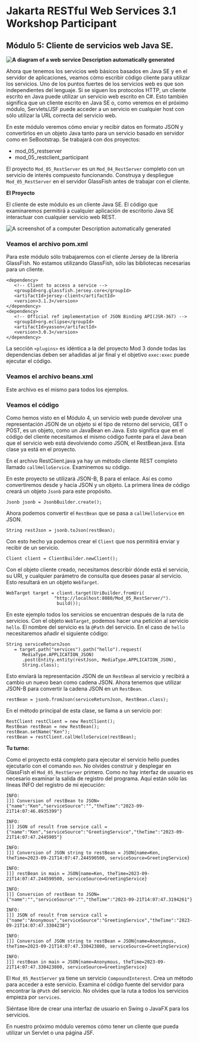 # Jakarta RESTful Web Services 3.1 Workshop Participant

## Módulo 5: Cliente de servicios web Java SE.

**![A diagram of a web service Description automatically generated](media/fc67c44de15d8508b642146a965784d1.png)**

Ahora que tenemos los servicios web básicos basados en Java SE y en el servidor de aplicaciones, veamos cómo escribir código cliente para utilizar los servicios. Uno de los puntos fuertes de los servicios web es que son independientes del lenguaje. Si se siguen los protocolos HTTP, un cliente escrito en Java puede utilizar un servicio web escrito en C\#. Esto también significa que un cliente escrito en Java SE o, como veremos en el próximo módulo, Servlets/JSF puede acceder a un servicio en cualquier host con sólo utilizar la URL correcta del servicio web.

En este módulo veremos cómo enviar y recibir datos en formato JSON y convertirlos en un objeto Java tanto para un servicio basado en servidor como en SeBootstrap. Se trabajará con dos proyectos:

-   mod_05_restserver
-   mod_05_restclient_participant

El proyecto `Mod_05_RestServer` es un `Mod_04_RestServer` completo con un servicio de interés compuesto funcionando. Construya y despliegue `Mod_05_RestServer` en el servidor GlassFish antes de trabajar con el cliente.

**El Proyecto**

El cliente de este módulo es un cliente Java SE. El código que examinaremos permitirá a cualquier aplicación de escritorio Java SE interactuar con cualquier servicio web REST.

![A screenshot of a computer Description automatically generated](media/1cf04c527c5a2f309cf2f9dcd0f0f03d.png)

### Veamos el archivo pom.xml

Para este módulo sólo trabajaremos con el cliente Jersey de la librería GlassFish. No estamos utilizando GlassFish, sólo las bibliotecas necesarias para un cliente.

```
<dependency>
   <!-- Client to access a service -->
   <groupId>org.glassfish.jersey.core</groupId>
   <artifactId>jersey-client</artifactId>
   <version>3.1.3</version>
</dependency>
<dependency>
   <!-- Official ref implementation of JSON Binding API(JSR-367) -->
   <groupId>org.eclipse</groupId>
   <artifactId>yasson</artifactId>
   <version>3.0.3</version>
</dependency>
```

La sección `<plugins>` es idéntica a la del proyecto Mod 3 donde todas las dependencias deben ser añadidas al jar final y el objetivo `exec:exec` puede ejecutar el código.

### Veamos el archivo beans.xml

Este archivo es el mismo para todos los ejemplos.

### Veamos el código

Como hemos visto en el Módulo 4, un servicio web puede devolver una representación JSON de un objeto si el tipo de retorno del servicio, GET o POST, es un objeto, como un JavaBean en Java. Esto significa que en el código del cliente necesitamos el mismo código fuente para el Java bean que el servicio web está devolviendo como JSON, el RestBean.java. Esta clase ya está en el proyecto.

En el archivo RestClient.java ya hay un método cliente REST completo llamado `callHelloService`. Examinemos su código.

En este proyecto se utilizará JSON-B, B para el enlace. Así es como convertiremos desde y hacia JSON y un objeto. La primera línea de código creará un objeto `Jsonb` para este propósito.

```
Jsonb jsonb = JsonbBuilder.create();
```

Ahora podemos convertir el `RestBean` que se pasa a `callHelloService` en JSON.

`String restJson = jsonb.toJson(restBean);`

Con esto hecho ya podemos crear el `Client` que nos permitirá enviar y recibir de un servicio.

```
Client client = ClientBuilder.newClient();
```

Con el objeto cliente creado, necesitamos describir dónde está el servicio, su URI, y cualquier parámetro de consulta que desees pasar al servicio. Esto resultará en un objeto `WebTarget`.

```
WebTarget target = client.target(UriBuilder.fromUri(
                  "http://localhost:8080/Mod_05_RestServer/").
                   build());
```

En este ejemplo todos los servicios se encuentran después de la ruta de servicios. Con el objeto `WebTarget`, podemos hacer una petición al servicio `hello`. El nombre del servicio es la `@Path` del servicio. En el caso de `hello` necesitaremos añadir el siguiente código:

```
String serviceReturnJson
   = target.path("services").path("hello").request(
      MediaType.APPLICATION_JSON)
      .post(Entity.entity(restJson, MediaType.APPLICATION_JSON),
      String.class);
```

Esto enviará la representación JSON de un `RestBean` al servicio y recibirá a cambio un nuevo bean como cadena JSON. Ahora tenemos que utilizar JSON-B para convertir la cadena JSON en un `RestBean`.

```
restBean = jsonb.fromJson(serviceReturnJson, RestBean.class);
```

En el método principal de esta clase, se llama a un servicio por:

```
RestClient restClient = new RestClient();
RestBean restBean = new RestBean();
restBean.setName("Ken");
restBean = restClient.callHelloService(restBean);
```

**Tu turno:**

Como el proyecto está completo para ejecutar el servicio hello puedes ejecutarlo con el comando `mvn`. No olvides construir y desplegar en GlassFish el `Mod_05_RestServer` primero. Como no hay interfaz de usuario es necesario examinar la salida de registro del programa. Aquí están sólo las líneas INFO del registro de mi ejecución:

```
INFO:
]]] Conversion of restBean to JSON= {"name":"Ken","serviceSource":"","theTime":"2023-09-21T14:07:46.8935399"}

INFO:
]]] JSON of result from service call = {"name":"Ken","serviceSource":"GreetingService","theTime":"2023-09-21T14:07:47.2445905"}

INFO:
]]] Conversion of JSON string to restBean = JSON{name=Ken, theTime=2023-09-21T14:07:47.244590500, serviceSource=GreetingService}

INFO:
]]] restBean in main = JSON{name=Ken, theTime=2023-09-21T14:07:47.244590500, serviceSource=GreetingService}

INFO:
]]] Conversion of restBean to JSON= {"name":"","serviceSource":"","theTime":"2023-09-21T14:07:47.3194261"}

INFO:
]]] JSON of result from service call = {"name":"Anonymous","serviceSource":"GreetingService","theTime":"2023-09-21T14:07:47.3304238"}

INFO:
]]] Conversion of JSON string to restBean = JSON{name=Anonymous, theTime=2023-09-21T14:07:47.330423800, serviceSource=GreetingService}

INFO:
]]] restBean in main = JSON{name=Anonymous, theTime=2023-09-21T14:07:47.330423800, serviceSource=GreetingService}
```

El `Mod_05_RestServer` ya tiene un servicio `CompoundInterest`. Crea un método para acceder a este servicio. Examina el código fuente del servidor para encontrar la `@Path` del servicio. No olvides que la ruta a todos los servicios empieza por `services`.

Siéntase libre de crear una interfaz de usuario en Swing o JavaFX para los servicios.

En nuestro próximo módulo veremos cómo tener un cliente que pueda utilizar un Servlet o una página JSF.